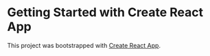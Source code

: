 # Getting Started with Create React App

This project was bootstrapped with [Create React App](https://github.com/facebook/create-react-app).









 
 

